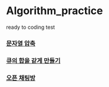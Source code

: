 # Algorithm_practice
ready to coding test

### [문자열 압축](https://github.com/PLAYseung/Algorithm_practice/tree/main/zipString)

### [큐의 합을 같게 만들기](https://github.com/PLAYseung/Algorithm_practice/tree/main/sameQue)

### [오픈 채팅방](https://github.com/PLAYseung/Algorithm_practice/tree/main/openChat)
